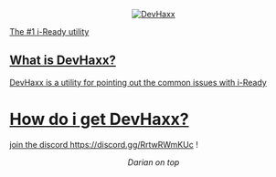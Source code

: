 <p align="center">
<a href="https://dariandev.com">
    <img alt="DevHaxx" src="https://github.com/Orphanlol/DevHaxx/blob/main/DevHaxx2.png?raw=true">
</p>

The #1 i-Ready utility
## What is DevHaxx?
DevHaxx is a utility for pointing out the common issues with i-Ready
# How do i get DevHaxx?
join the discord https://discord.gg/RrtwRWmKUc !
</p>

<p align="center">
  <em>Darian on top</em>
</p>
